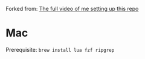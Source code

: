 Forked from:
[The full video of me setting up this repo](https://www.youtube.com/watch?v=w7i4amO_zaE)

# Mac
Prerequisite:  `brew install lua fzf ripgrep`


